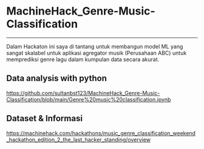 # MachineHack_Genre-Music-Classification
<hr>

Dalam Hackaton ini saya di tantang untuk membangun model ML yang sangat skalabel untuk aplikasi agregator musik (Perusahaan ABC) untuk memprediksi genre lagu dalam kumpulan data secara akurat.
<br>
## Data analysis with python 
https://github.com/sultanbst123/MachineHack_Genre-Music-Classification/blob/main/Genre%20music%20classification.ipynb

## Dataset & Informasi 
https://machinehack.com/hackathons/music_genre_classification_weekend_hackathon_edition_2_the_last_hacker_standing/overview
